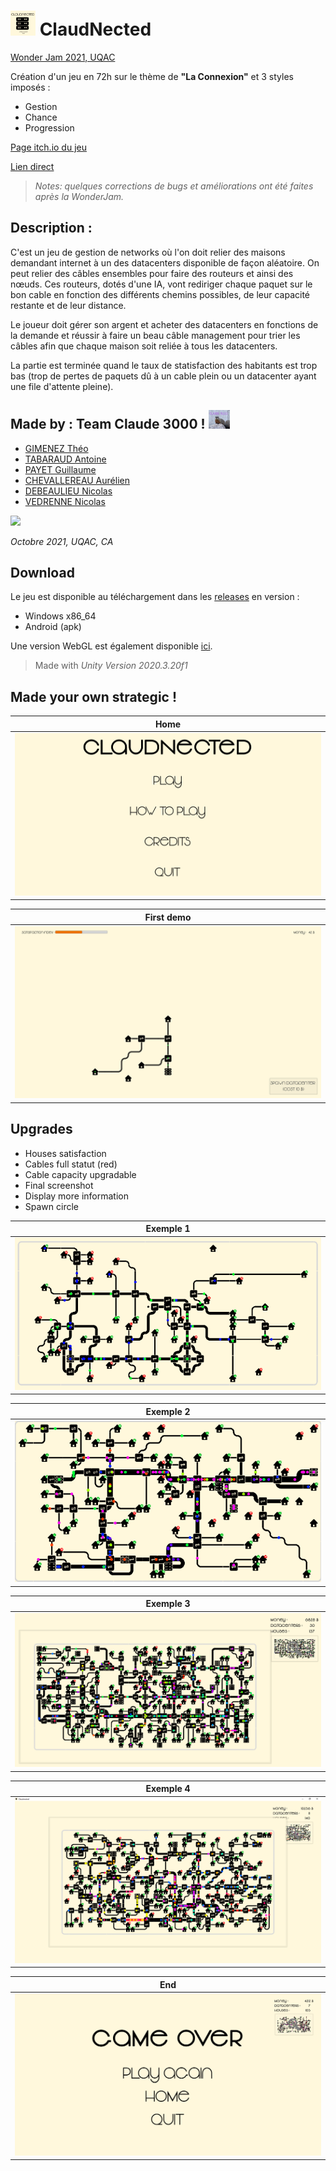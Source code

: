 
# <img src="Img/ClaudNected%20Icon.png" height="40"> ClaudNected

[Wonder Jam 2021, UQAC](https://itch.io/jam/-wonderjam-uqac-2021-propuls-par-ubisoft-saguenay/entries)

Création d'un jeu en 72h sur le thème de **"La Connexion"** et 3 styles imposés :
* Gestion
* Chance
* Progression

[Page itch.io du jeu](https://itch.io/jam/-wonderjam-uqac-2021-propuls-par-ubisoft-saguenay/rate/1231056)

[Lien direct](https://theogimenez.itch.io/claudnection)

> *Notes: quelques corrections de bugs et améliorations ont été faites après la WonderJam.*

## Description :

C'est un jeu de gestion de networks où l'on doit relier des maisons demandant internet à un des datacenters disponible de façon aléatoire.
On peut relier des câbles ensembles pour faire des routeurs et ainsi des nœuds.
Ces routeurs, dotés d'une IA, vont rediriger chaque paquet sur le bon cable en fonction des différents chemins possibles, de leur capacité restante et de leur distance.

Le joueur doit gérer son argent et acheter des datacenters en fonctions de la demande et réussir à faire un beau câble management pour trier les câbles afin que chaque maison soit reliée à tous les datacenters.

La partie est terminée quand le taux de statisfaction des habitants est trop bas (trop de pertes de paquets dû à un cable plein ou un datacenter ayant une file d'attente pleine).

## Made by : Team Claude 3000 !  <img src="Img/TeamClaud3000.png" height="30">
* [GIMENEZ Théo](https://github.com/TheoGimenez7)
* [TABARAUD Antoine](https://github.com/AntTBD)
* [PAYET Guillaume](https://github.com/Azonic-dev)
* [CHEVALLEREAU Aurélien](https://github.com/TheOrtech)
* [DEBEAULIEU Nicolas](https://github.com/NicolArrayList)
* [VEDRENNE Nicolas](https://github.com/nicolasvedrenne)


<a href = "../../graphs/contributors">
  <img src = "https://contrib.rocks/image?repo=AntTBD/ClaudNected"/>
</a>

*Octobre 2021, UQAC, CA*


## Download

Le jeu est disponible au téléchargement dans les [releases](../../releases/latest) en version :
* Windows x86_64
* Android (apk)

Une version WebGL est également disponible [ici](https://anttbd.github.io/ClaudNected/WebGL/).

> Made with *Unity Version 2020.3.20f1*

## Made your own strategic !
| Home |
| ---- |
| ![ClaudNected Home](Img/ClaudNected%20Home.png) |

| First demo |
| ---------- |
| ![WonderJam Demo](Img/ClaudNected%20InGame%200.png) |

## Upgrades
* Houses satisfaction
* Cables full statut (red)
* Cable capacity upgradable
* Final screenshot
* Display more information
* Spawn circle

| Exemple 1 |
| --------- |
| ![Exemple 1](Img/ClaudNected%20InGame%201.png) |

| Exemple 2 |
| --------- |
| ![Exemple 2](Img/ClaudNected%20InGame%204.png) |

| Exemple 3 |
| --------- |
| ![Exemple 3](Img/ClaudNected%20InGame%202.png) |

| Exemple 4 |
| --------- |
| ![Exemple 4](Img/ClaudNected%20InGame%203.png) |

| End |
| --- |
| ![ClaudNected End](Img/ClaudNected%20end.png) |
